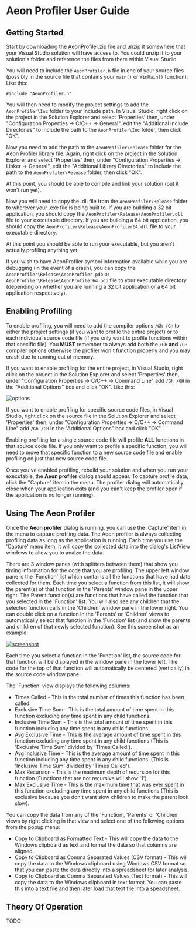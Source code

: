 # Aeon Profiler User Guide

## Getting Started

Start by downloading the [AeonProfiler.zip](https://github.com/botman99/AeonProfiler/releases) file and unzip it somewhere that your Visual Studio solution will have access to.  You could unzip it to your solution's folder and reference the files from there within Visual Studio.

You will need to include the `AeonProfiler.h` file in one of your source files (possibly in the source file that contains your `main()` or `WinMain()` function).  Like this:

```
#include "AeonProfiler.h"
```

You will then need to modify the project settings to add the `AeonProfiler\Inc` folder to your Include path.  In Visual Studio, right click on the project in the Solution Explorer and select 'Properties' then, under "Configuration Properties -> C/C++ -> General", edit the "Additional Include Directories" to include the path to the `AeonProfiler\Inc` folder, then click "OK".

Now you need to add the path to the `AeonProfiler\Release` folder for the Aeon Profiler library file.  Again, right click on the project in the Solution Explorer and select 'Properties' then, under "Configuration Properties -> Linker -> General", edit the "Additional Library Directories" to include the path to the `AeonProfiler\Release` folder, then click "OK".

At this point, you should be able to compile and link your solution (but it won't run yet).

Now you will need to copy the .dll file from the `AeonProfiler\Release` folder to wherever your .exe file is being built to.  If you are building a 32 bit application, you should copy the `AeonProfiler\Release\AeonProfiler.dll` file to your executable directory.  If you are building a 64 bit application, you should copy the  `AeonProfiler\Release\AeonProfiler64.dll` file to your executable directory.

At this point you should be able to run your executable, but you aren't actually profiling anything yet.

If you wish to have AeonProfiler symbol information available while you are debugging (in the event of a crash), you can copy the `AeonProfiler\Release\AeonProfiler.pdb` or `AeonProfiler\Release\AeonProfiler64.pdb` file to your executable directory (depending on whether you are running a 32 bit application or a 64 bit application respectively).

## Enabling Profiling

To enable profiling, you will need to add the compiler options `/Gh /GH` to either the project settings (if you want to profile the entire project) or to each individual source code file (if you only want to profile functions within that specific file).  You **MUST** remember to always add both the `/Gh` **and** `/GH` compiler options otherwise the profiler won't function properly and you may crash due to running out of memory.

If you want to enable profiling for the entire project, in Visual Studio, right click on the project in the Solution Explorer and select 'Properties' then, under "Configuration Properties -> C/C++ -> Command Line" add `/Gh /GH` in the "Additional Options" box and click "OK".  Like this:

![options](https://github.com/botman99/AeonProfiler/raw/master/img/ProjectCompileOptions.png)

If you want to enable profiling for specific source code files, in Visual Studio, right click on the source file in the Solution Explorer and select 'Properties' then, under "Configuration Properties -> C/C++ -> Command Line" add `/Gh /GH` in the "Additional Options" box and click "OK".

Enabling profiling for a single source code file will profile **ALL** functions in that source code file.  If you only want to profile a specific function, you will need to move that specific function to a new source code file and enable profiling on just that new source code file.

Once you've enabled profiling, rebuild your solution and when you run your executable, the **Aeon profiler** dialog should appear.  To capture profile data, click the "Capture" item in the menu.  The profiler dialog will automatically close when your application exits (and you can't keep the profiler open if the application is no longer running).

## Using The Aeon Profiler

Once the **Aeon profiler** dialog is running, you can use the 'Capture' item in the menu to capture profiling data.  The Aeon profiler is always collecting profiling data as long as the application is running.  Each time you use the 'Capture' menu item, it will copy the collected data into the dialog's ListView windows to allow you to analze the data.

There are 3 window panes (with splitters between them) that show you timing information for the code that you are profiling.  The upper left window pane is the 'Function' list which contains all the functions that have had data collected for them.  Each time you select a function from this list, it will show the parent(s) of that function in the 'Parents' window pane in the upper right.  The Parent function(s) are functions that have called the function that you selected in the 'Function' list.  You will also see any children that the selected function calls in the 'Children' window pane in the lower right.  You can double click on a function in the 'Parents' or 'Children' views to automatically select that function in the 'Function' list (and show the parents and children of that newly selected function).  See this screenshot as an example:

[![screenshot](https://github.com/botman99/AeonProfiler/raw/master/img/Viewer_PSK_Screenshot_Preview.png)](https://github.com/botman99/AeonProfiler/raw/master/img/Viewer_PSK_Screenshot.png)

Each time you select a function in the 'Function' list, the source code for that function will be displayed in the window pane in the lower left.  The code for the top of that function will automatically be centered (vertically) in the source code window pane.

The 'Function' view displays the following columns:

* Times Called - This is the total number of times this function has been called.
* Exclusive Time Sum - This is the total amount of time spent in this function excluding any time spent in any child functions.
* Inclusive Time Sum - This is the total amount of time spent in this function including any time spent in any child functions.
* Avg Exclusive Time - This is the average amount of time spent in this function excluding any time spent in any child functions (This is 'Exclusive Time Sum' divided by 'Times Called').
* Avg Inclusive Time - This is the average amount of time spent in this function including any time spent in any child functions. (This is 'Inclusive Time Sum' divided by 'Times Called').
* Max Recursion - This is the maximum depth of recursion for this function (Functions that are not recursive will show '1').
* Max Exclusive Time - This is the maximum time that was ever spent in this function excluding any time spent in any child functions (This is exclusive because you don't want slow children to make the parent look slow).

You can copy the data from any of the 'Function', 'Parents' or 'Children' views by right clicking in that view and select one of the following options from the popup menu:

* Copy to Clipboard as Formatted Text - This will copy the data to the Windows clipboard as text and format the data so that columns are aligned.
* Copy to Clipboard as Comma Separated Values (CSV format) - This will copy the data to the Windows clipboard using Windows CSV format so that you can paste the data directly into a spreadsheet for later analysis.
* Copy to Clipboard as Comma Separated Values (Text format) - This will copy the data to the Windows clipboard in text format.  You can paste this into a text file and then later load that text file into a speadsheet.

## Theory Of Operation

TODO
